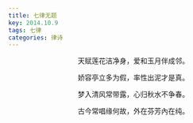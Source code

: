 ```yaml
---
title: 七律无题
key: 2014.10.9
tags: 七律
categories: 律诗
---
```


<p align="center">天赋莲花洁净身，爱和玉月伴成邻。
</p>
<p align="center">娇容亭立多为假，率性出泥才是真。
</p>
<p align="center">梦入清风常带露，心归秋水不争春。
</p>
<p align="center">古今常唱缘何故，外在芬芳內在纯。
</p>
<p align="center"></br>
</p>
